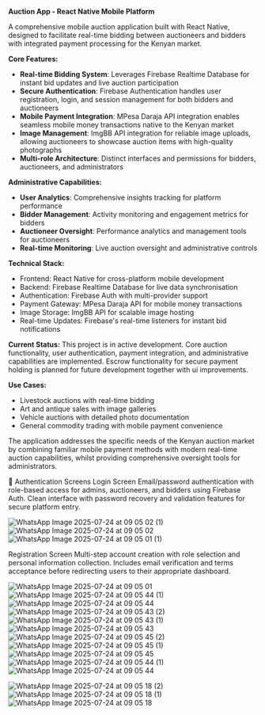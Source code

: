**Auction App - React Native Mobile Platform**

A comprehensive mobile auction application built with React Native, designed to facilitate real-time bidding between auctioneers and bidders with integrated payment processing for the Kenyan market.

**Core Features:**
- **Real-time Bidding System**: Leverages Firebase Realtime Database for instant bid updates and live auction participation
- **Secure Authentication**: Firebase Authentication handles user registration, login, and session management for both bidders and auctioneers
- **Mobile Payment Integration**: MPesa Daraja API integration enables seamless mobile money transactions native to the Kenyan market
- **Image Management**: ImgBB API integration for reliable image uploads, allowing auctioneers to showcase auction items with high-quality photographs
- **Multi-role Architecture**: Distinct interfaces and permissions for bidders, auctioneers, and administrators

**Administrative Capabilities:**
- **User Analytics**: Comprehensive insights tracking for platform performance
- **Bidder Management**: Activity monitoring and engagement metrics for bidders
- **Auctioneer Oversight**: Performance analytics and management tools for auctioneers
- **Real-time Monitoring**: Live auction oversight and administrative controls

**Technical Stack:**
- Frontend: React Native for cross-platform mobile development
- Backend: Firebase Realtime Database for live data synchronisation
- Authentication: Firebase Auth with multi-provider support
- Payment Gateway: MPesa Daraja API for mobile money transactions
- Image Storage: ImgBB API for scalable image hosting
- Real-time Updates: Firebase's real-time listeners for instant bid notifications

**Current Status:**
This project is in active development. Core auction functionality, user authentication, payment integration, and administrative capabilities are implemented. Escrow functionality for secure payment holding is planned for future development together with ui improvements.

**Use Cases:**
- Livestock auctions with real-time bidding
- Art and antique sales with image galleries
- Vehicle auctions with detailed photo documentation
- General commodity trading with mobile payment convenience

The application addresses the specific needs of the Kenyan auction market by combining familiar mobile payment methods with modern real-time auction capabilities, whilst providing comprehensive oversight tools for administrators.

🔐 Authentication Screens
Login Screen
Email/password authentication with role-based access for admins, auctioneers, and bidders using Firebase Auth. Clean interface with password recovery and validation features for secure platform entry.


![WhatsApp Image 2025-07-24 at 09 05 02 (1)](https://github.com/user-attachments/assets/9a36197f-5854-4afb-a449-18f3f36d2b0b)
![WhatsApp Image 2025-07-24 at 09 05 02](https://github.com/user-attachments/assets/cbeddf94-28e1-44ac-af33-78a30f435e3b)
![WhatsApp Image 2025-07-24 at 09 05 01 (1)](https://github.com/user-attachments/assets/caf19928-f758-47f5-bf09-2cebc15fe236)


Registration Screen
Multi-step account creation with role selection and personal information collection. Includes email verification and terms acceptance before redirecting users to their appropriate dashboard.

![WhatsApp Image 2025-07-24 at 09 05 01](https://github.com/user-attachments/assets/b011d3d6-871d-4df2-a0a6-826bdbbdeb7e)
![WhatsApp Image 2025-07-24 at 09 05 44 (1)](https://github.com/user-attachments/assets/348e0cba-3f86-4643-8a5f-5d1d6756198f)
![WhatsApp Image 2025-07-24 at 09 05 44](https://github.com/user-attachments/assets/48b2a201-e326-4b01-a5f9-6d38fe35426d)
![WhatsApp Image 2025-07-24 at 09 05 43 (2)](https://github.com/user-attachments/assets/9b3625d6-b741-4a53-bf56-3c0b327de17f)
![WhatsApp Image 2025-07-24 at 09 05 43 (1)](https://github.com/user-attachments/assets/d805d863-6955-45ab-9ef9-71cc75d03b2e)
![WhatsApp Image 2025-07-24 at 09 05 43](https://github.com/user-attachments/assets/5eb24fa4-173b-46dc-b127-118fd70ecbc4)
![WhatsApp Image 2025-07-24 at 09 05 45 (2)](https://github.com/user-attachments/assets/fb39f766-3859-4327-8b04-fd4fa128a7e4)
![WhatsApp Image 2025-07-24 at 09 05 45 (1)](https://github.com/user-attachments/assets/f87c05af-d089-44c5-ac6b-8cfc25173134)
![WhatsApp Image 2025-07-24 at 09 05 45](https://github.com/user-attachments/assets/5a2bf159-dc32-4cb8-9cce-014fd5b26bfe)
![WhatsApp Image 2025-07-24 at 09 05 44 (1)](https://github.com/user-attachments/assets/403e853e-edc7-4ac0-a589-d98a80abc8c6)
![WhatsApp Image 2025-07-24 at 09 05 44](https://github.com/user-attachments/assets/eee1346f-92a5-4fff-b24c-083d5687cf38)


![WhatsApp Image 2025-07-24 at 09 05 18 (2)](https://github.com/user-attachments/assets/9af4c3d5-418c-418a-b535-f712a7f3cd66)
![WhatsApp Image 2025-07-24 at 09 05 18 (1)](https://github.com/user-attachments/assets/5ccca06c-346f-4f74-ae59-23779e6f6e82)
![WhatsApp Image 2025-07-24 at 09 05 18](https://github.com/user-attachments/assets/6061f201-d340-458e-88a5-242bc5a48305)


